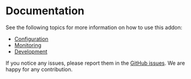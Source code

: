 # Documentation

See the following topics for more information on how to use this addon:

- [Configuration](configuration.md)
- [Monitoring](monitoring.md)
- [Development](development.md)

If you notice any issues, please report them in the [GitHub issues](https://github.com/projectcapsule/cortex-tenant/issues/new). We are happy for any contribution.
